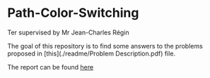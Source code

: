# Path-Color-Switching
 Ter supervised by Mr Jean-Charles Régin

The goal of this repository is to find some answers to the problems proposed in [this](./readme/Problem Description.pdf) file.

The report can be found [here](report/.aux/main.pdf)
